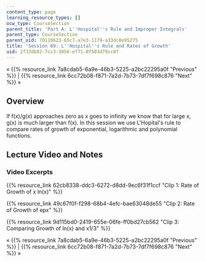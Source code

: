 ```yaml
---
content_type: page
learning_resource_types: []
ocw_type: CourseSection
parent_title: 'Part A: L''Hospital''s Rule and Improper Integrals'
parent_type: CourseSection
parent_uid: 70119623-65c7-a7e3-1179-a33dc8e95275
title: 'Session 89: L''Hospital''s Rule and Rates of Growth'
uid: 2f33db82-7cc3-3056-ef71-0f503d79cc8f
---
```


« {{% resource_link 7a8cdab5-6a9e-46b3-5225-a2bc22295a0f "Previous" %}} | {{% resource_link 6cc72b08-f871-7a2d-7b73-7df7f698c876 "Next" %}} »

Overview
--------

If f(x)/g(x) approaches zero as x goes to infinity we know that for large x, g(x) is much larger than f(x). In this session we use L'Hopital's rule to compare rates of growth of exponential, logarithmic and polynomial functions.

Lecture Video and Notes
-----------------------

### Video Excerpts

{{% resource_link 62cb8338-ddc3-6272-d8dd-9ec6f31f1ccf "Clip 1: Rate of Growth of x ln(x)" %}}

{{% resource_link 49c67f0f-f298-68b4-4efc-bae63048de55 "Clip 2: Rate of Growth of epx" %}}

{{% resource_link 9d115bd0-2419-655e-06fe-ff0bd27cb562 "Clip 3: Comparing Growth of ln(x) and x1/3" %}}

« {{% resource_link 7a8cdab5-6a9e-46b3-5225-a2bc22295a0f "Previous" %}} | {{% resource_link 6cc72b08-f871-7a2d-7b73-7df7f698c876 "Next" %}} »